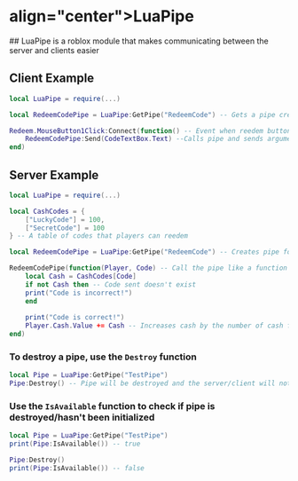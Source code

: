 <h1> align="center">LuaPipe</h1>
## LuaPipe is a roblox module that makes communicating between the server and clients easier

## Client Example
```lua
local LuaPipe = require(...)

local RedeemCodePipe = LuaPipe:GetPipe("RedeemCode") -- Gets a pipe created by the server by a name

Redeem.MouseButton1Click:Connect(function() -- Event when reedem button is clicked
    RedeemCodePipe:Send(CodeTextBox.Text) --Calls pipe and sends arguments to the receiver
end)
```
## Server Example
```lua
local LuaPipe = require(...)

local CashCodes = {
    ["LuckyCode"] = 100,
    ["SecretCode"] = 100
} -- A table of codes that players can reedem

local RedeemCodePipe = LuaPipe:GetPipe("RedeemCode") -- Creates pipe for communication

RedeemCodePipe(function(Player, Code) -- Call the pipe like a function to start receiving sent data
    local Cash = CashCodes[Code]
    if not Cash then -- Code sent doesn't exist
	print("Code is incorrect!")
    end
	
    print("Code is correct!")
    Player.Cash.Value += Cash -- Increases cash by the number of cash from the code
end)
```

### To destroy a pipe, use the `Destroy` function
```lua
local Pipe = LuaPipe:GetPipe("TestPipe")
Pipe:Destroy() -- Pipe will be destroyed and the server/client will not longer receive data
```
### Use the `IsAvailable` function to check if pipe is destroyed/hasn't been initialized
```lua
local Pipe = LuaPipe:GetPipe("TestPipe")
print(Pipe:IsAvailable()) -- true

Pipe:Destroy()
print(Pipe:IsAvailable()) -- false
```

